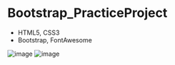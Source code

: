 # Bootstrap_PracticeProject
- HTML5, CSS3
- Bootstrap, FontAwesome

![image](https://github.com/Ccj82378/Bootstrap_PracticeProject/blob/master/img/preview1.png)
![image](https://github.com/Ccj82378/Bootstrap_PracticeProject/blob/master/img/preview2.png)